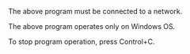 The above program must be connected to a network.

The above program operates only on Windows OS.

To stop program operation, press Control+C.
